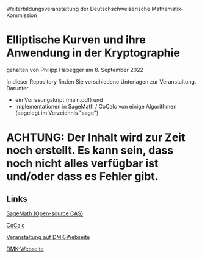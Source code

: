 Weiterbildungsveranstaltung der Deutschschweizerische Mathematik-Kommission
# Elliptische Kurven und ihre Anwendung in der Kryptographie
gehalten von Philipp Habegger am 8. September 2022 

In dieser Repository finden Sie verschiedene Unterlagen zur Veranstaltung. Darunter
* ein Vorlesungskript (main.pdf) und
* Implementationen in SageMath / CoCalc von einige Algorithmen (abgelegt im Verzeichnis "sage")

# ACHTUNG: Der Inhalt wird zur Zeit noch erstellt. Es kann sein, dass noch nicht alles verfügbar ist und/oder dass es Fehler gibt.  

Links
-----

[SageMath (Open-source CAS)](https://www.sagemath.org/)

[CoCalc](https://cocalc.com/)

[Veranstaltung auf DMK-Webseite](https://math.ch/DMK2022c/)

[DMK-Webseite](http://dmk.vsmp.ch/)
